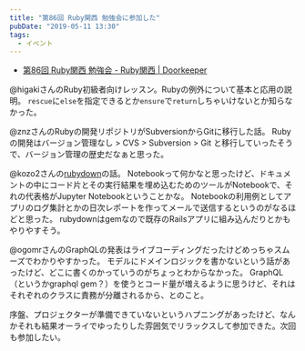 ```yaml
---
title: "第86回 Ruby関西 勉強会に参加した"
pubDate: "2019-05-11 13:30"
tags:
  - イベント
---
```


- [第86回 Ruby関西 勉強会 - Ruby関西 | Doorkeeper](https://rubykansai.doorkeeper.jp/events/90011)

@higakiさんのRuby初級者向けレッスン。Rubyの例外について基本と応用の説明。
`rescue`に`else`を指定できるとか`ensure`で`return`しちゃいけないとか知らなかった。

@znzさんのRubyの開発リポジトリがSubversionからGitに移行した話。
Rubyの開発はバージョン管理なし \> CVS \> Subversion \> Git と移行していったそうで、バージョン管理の歴史だなぁと思った。

@kozo2さんの[rubydown](https://github.com/sciruby-jp/rubydown)の話。
Notebookって何かなと思ったけど、ドキュメントの中にコード片とその実行結果を埋め込むためのツールがNotebookで、それの代表格がJupyter Notebookということかな。
Notebookの利用例としてアプリのログ集計とかの日次レポートを作ってメールで送信するというのがなるほどと思った。
rubydownはgemなので既存のRailsアプリに組み込んだりとかもやりやすそう。

@ogomrさんのGraphQLの発表はライブコーディングだったけどめっちゃスムーズでわかりやすかった。
モデルにドメインロジックを書かないという話があったけど、どこに書くのかっていうのがちょっとわからなかった。
GraphQL（というかgraphql gem？）を使うとコード量が増えるように思うけど、それはそれぞれのクラスに責務が分離されるから、とのこと。

序盤、プロジェクターが準備できていないというハプニングがあったけど、なんかそれも結果オーライでゆったりした雰囲気でリラックスして参加できた。次回も参加したい。
